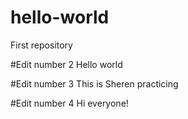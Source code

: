 # hello-world
First repository

#Edit number 2 
Hello world

#Edit number 3
This is Sheren practicing

#Edit number 4
Hi everyone!
